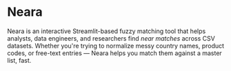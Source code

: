 # Neara
Neara is an interactive Streamlit-based fuzzy matching tool that helps analysts, data engineers, and researchers find *near matches* across CSV datasets. Whether you're trying to normalize messy country names, product codes, or free-text entries — Neara helps you match them against a master list, fast.
